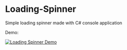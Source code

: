 # Loading-Spinner
Simple loading spinner made with C# console application

Demo:

[![Loading Spinner Demo](https://img.youtube.com/vi/mSinPPAEvhE/0.jpg)](https://www.youtube.com/watch?v=mSinPPAEvhE)
